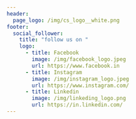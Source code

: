 ```yaml
---
header:
  page_logo: /img/cs_logo__white.png
footer:
  social_follower:
    title: "follow us on "
    logo:
      - title: Facebook
        image: /img/facebook_logo.jpeg
        url: https://www.facebook.in
      - title: Instagram
        image: /img/instagram_logo.jpeg
        url: https://www.instagram.com/
      - title: Linkedin
        image: /img/linkeding_logo.png
        url: https://in.linkedin.com/
---
```


